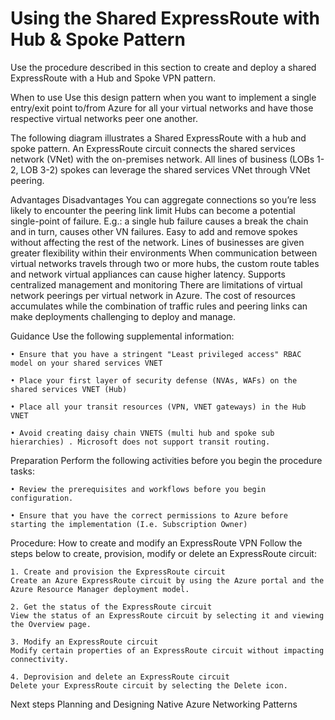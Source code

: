 # Using the Shared ExpressRoute with Hub & Spoke Pattern

Use the procedure described in this section to create and deploy a shared ExpressRoute with a Hub and Spoke VPN pattern.


When to use
Use this design pattern when you want to implement a single entry/exit point to/from Azure for all your virtual networks and have those respective virtual networks peer one another.
	
The following diagram illustrates a Shared ExpressRoute with a hub and spoke pattern. An  ExpressRoute circuit connects the shared services network (VNet) with the on-premises network. All lines of business (LOBs 1-2, LOB 3-2) spokes can leverage the shared services VNet through VNet peering. 

<Insert figure here>

Advantages	Disadvantages
You can aggregate connections so you’re less likely to encounter the peering link limit	Hubs can become a potential single-point of failure. E.g.: a single hub failure causes a break the chain and in turn, causes other VN failures.
Easy to add and remove spokes without affecting the rest of the network. Lines of businesses are given greater flexibility within their environments	When communication between virtual networks travels through two or more hubs, the custom route tables and network virtual appliances can cause higher latency. 
Supports centralized management and monitoring	There are limitations of virtual network peerings per virtual network in Azure. 
	The cost of resources accumulates while the combination of traffic rules and peering links can make deployments challenging to deploy and manage. 

Guidance
Use the following supplemental information:

	• Ensure that you have a stringent "Least privileged access" RBAC model on your shared services VNET 
	
	• Place your first layer of security defense (NVAs, WAFs) on the shared services VNET (Hub)
	
	• Place all your transit resources (VPN, VNET gateways) in the Hub VNET

	• Avoid creating daisy chain VNETS (multi hub and spoke sub hierarchies) . Microsoft does not support transit routing.



Preparation
Perform the following activities before you begin the procedure tasks: 

	• Review the prerequisites and workflows before you begin configuration.
	
	• Ensure that you have the correct permissions to Azure before starting the implementation (I.e. Subscription Owner)



Procedure:  How to create and modify an ExpressRoute VPN
Follow the steps below to create, provision, modify or delete an ExpressRoute circuit:

	1. Create and provision the ExpressRoute circuit
	Create an Azure ExpressRoute circuit by using the Azure portal and the Azure Resource Manager deployment model. 
	
	2. Get the status of the ExpressRoute circuit
	View the status of an ExpressRoute circuit by selecting it and viewing the Overview page. 
	
	3. Modify an ExpressRoute circuit
	Modify certain properties of an ExpressRoute circuit without impacting connectivity.
	
	4. Deprovision and delete an ExpressRoute circuit
	Delete your ExpressRoute circuit by selecting the Delete icon.



Next steps
Planning and Designing Native Azure Networking Patterns

